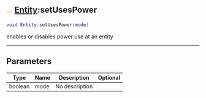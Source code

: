 ## ![shared](../../.gitbook/assets/shared.png) [Entity](https://iaswiki.rawr.dev/readme/entity):setUsesPower

```lua
void Entity:setUsesPower(mode)
```

enables or disables power use at an entity

------
## Parameters

| Type   | Name | Description | Optional |
| ------ | ---- | ----------- | -------: |
| boolean | mode | No description |  |

